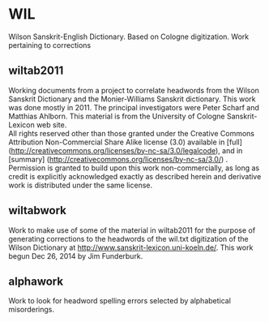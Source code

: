 WIL
===

Wilson Sanskrit-English Dictionary. Based on Cologne digitization. Work pertaining to corrections


wiltab2011
----------

Working documents from a project to correlate headwords from
             the Wilson Sanskrit Dictionary and the Monier-Williams Sanskrit
             dictionary.  This work was done mostly in 2011.  The principal
             investigators were Peter Scharf and Matthias Ahlborn.  This
             material is from the University of Cologne Sanskrit-Lexicon
             web site.  
             All rights reserved other than those granted under the Creative Commons Attribution
             Non-Commercial Share Alike license (3.0) available in [full]
             (http://creativecommons.org/licenses/by-nc-sa/3.0/legalcode), and in [summary]
             (http://creativecommons.org/licenses/by-nc-sa/3.0/) . Permission is
             granted to build upon this work non-commercially, as long as credit is explicitly
             acknowledged exactly as described herein and derivative work is distributed under the
             same license.

wiltabwork
----------

Work to make use of some of the material in wiltab2011 for the purpose of generating
             corrections to the headwords of the wil.txt digitization of the Wilson Dictionary
             at http://www.sanskrit-lexicon.uni-koeln.de/.  This work begun Dec 26, 2014 by
	     Jim Funderburk.

alphawork
---------

Work to look for headword spelling errors selected by alphabetical misorderings.
